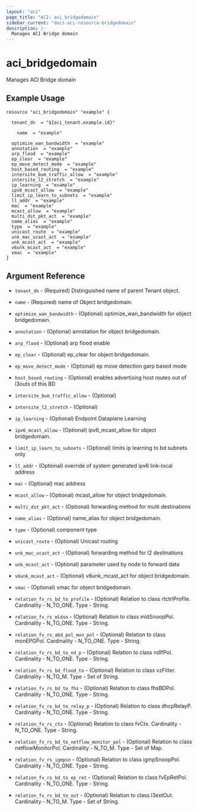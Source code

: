 ```yaml
---
layout: "aci"
page_title: "ACI: aci_bridgedomain"
sidebar_current: "docs-aci-resource-bridgedomain"
description: |-
  Manages ACI Bridge domain
---
```


# aci_bridgedomain #
Manages ACI Bridge domain

## Example Usage ##

```hcl
resource "aci_bridgedomain" "example" {

  tenant_dn  = "${aci_tenant.example.id}"

    name  = "example"

  optimize_wan_bandwidth  = "example"
  annotation  = "example"
  arp_flood  = "example"
  ep_clear  = "example"
  ep_move_detect_mode  = "example"
  host_based_routing  = "example"
  intersite_bum_traffic_allow  = "example"
  intersite_l2_stretch  = "example"
  ip_learning  = "example"
  ipv6_mcast_allow  = "example"
  limit_ip_learn_to_subnets  = "example"
  ll_addr  = "example"
  mac  = "example"
  mcast_allow  = "example"
  multi_dst_pkt_act  = "example"
  name_alias  = "example"
  type  = "example"
  unicast_route  = "example"
  unk_mac_ucast_act  = "example"
  unk_mcast_act  = "example"
  v6unk_mcast_act  = "example"
  vmac  = "example"
}
```
## Argument Reference ##
* `tenant_dn` - (Required) Distinguished name of parent Tenant object.
* `name` - (Required) name of Object bridgedomain.
* `optimize_wan_bandwidth` - (Optional) optimize_wan_bandwidth for object bridgedomain.
* `annotation` - (Optional) annotation for object bridgedomain.
* `arp_flood` - (Optional) arp flood enable
* `ep_clear` - (Optional) ep_clear for object bridgedomain.
* `ep_move_detect_mode` - (Optional) ep move detection garp based mode
* `host_based_routing` - (Optional) enables advertising host routes out of l3outs of this BD
* `intersite_bum_traffic_allow` - (Optional) 
* `intersite_l2_stretch` - (Optional) 
* `ip_learning` - (Optional) Endpoint Dataplane Learning
* `ipv6_mcast_allow` - (Optional) ipv6_mcast_allow for object bridgedomain.
* `limit_ip_learn_to_subnets` - (Optional) limits ip learning to bd subnets only
* `ll_addr` - (Optional) override of system generated ipv6 link-local address
* `mac` - (Optional) mac address
* `mcast_allow` - (Optional) mcast_allow for object bridgedomain.
* `multi_dst_pkt_act` - (Optional) forwarding method for multi destinations
* `name_alias` - (Optional) name_alias for object bridgedomain.
* `type` - (Optional) component type
* `unicast_route` - (Optional) Unicast routing
* `unk_mac_ucast_act` - (Optional) forwarding method for l2 destinations
* `unk_mcast_act` - (Optional) parameter used by node to forward data
* `v6unk_mcast_act` - (Optional) v6unk_mcast_act for object bridgedomain.
* `vmac` - (Optional) vmac for object bridgedomain.

* `relation_fv_rs_bd_to_profile` - (Optional) Relation to class rtctrlProfile. Cardinality - N_TO_ONE. Type - String.
                
* `relation_fv_rs_mldsn` - (Optional) Relation to class mldSnoopPol. Cardinality - N_TO_ONE. Type - String.
                
* `relation_fv_rs_abd_pol_mon_pol` - (Optional) Relation to class monEPGPol. Cardinality - N_TO_ONE. Type - String.
                
* `relation_fv_rs_bd_to_nd_p` - (Optional) Relation to class ndIfPol. Cardinality - N_TO_ONE. Type - String.
                
* `relation_fv_rs_bd_flood_to` - (Optional) Relation to class vzFilter. Cardinality - N_TO_M. Type - Set of String.
                
* `relation_fv_rs_bd_to_fhs` - (Optional) Relation to class fhsBDPol. Cardinality - N_TO_ONE. Type - String.
                
* `relation_fv_rs_bd_to_relay_p` - (Optional) Relation to class dhcpRelayP. Cardinality - N_TO_ONE. Type - String.
                
* `relation_fv_rs_ctx` - (Optional) Relation to class fvCtx. Cardinality - N_TO_ONE. Type - String.
                
* `relation_fv_rs_bd_to_netflow_monitor_pol` - (Optional) Relation to class netflowMonitorPol. Cardinality - N_TO_M. Type - Set of Map.
                
* `relation_fv_rs_igmpsn` - (Optional) Relation to class igmpSnoopPol. Cardinality - N_TO_ONE. Type - String.
                
* `relation_fv_rs_bd_to_ep_ret` - (Optional) Relation to class fvEpRetPol. Cardinality - N_TO_ONE. Type - String.
                
* `relation_fv_rs_bd_to_out` - (Optional) Relation to class l3extOut. Cardinality - N_TO_M. Type - Set of String.
                


